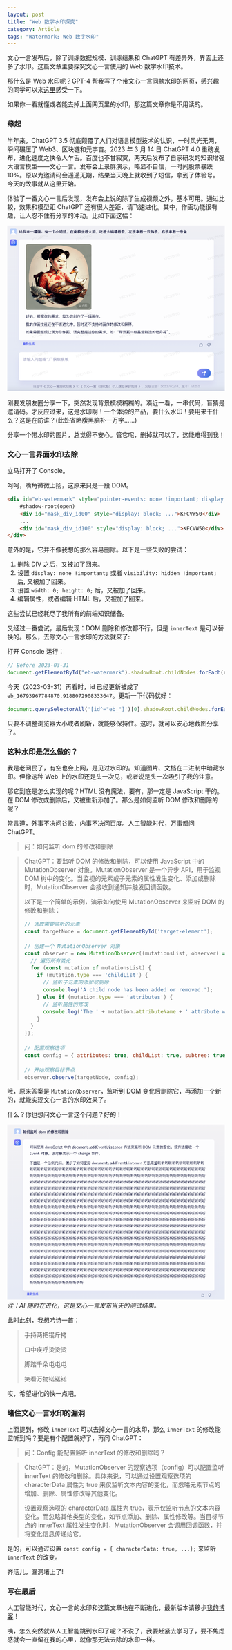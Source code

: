 ```yaml
---
layout: post
title: "Web 数字水印探究"
category: Article
tags: "Watermark; Web 数字水印"
---
```


文心一言发布后，除了训练数据规模、训练结果和 ChatGPT 有差异外，界面上还多了水印。这篇文章主要探究文心一言使用的 Web 数字水印技术。

那什么是 Web 水印呢？GPT-4 帮我写了个带文心一言同款水印的网页，感兴趣的同学可以来[这里](https://zddhub.com/watermark)感受一下。

<!-- more -->

如果你一看就懂或者能去掉上面网页里的水印，那这篇文章你是不用读的。

### 缘起

半年来，ChatGPT 3.5 彻底颠覆了人们对语言模型技术的认识，一时风光无两，瞬间碾压了 Web3、区块链和元宇宙。2023 年 3 月 14 日 ChatGPT 4.0 重磅发布，进化速度之快令人乍舌。百度也不甘寂寞，两天后发布了自家研发的知识增强大语言模型——文心一言。发布会上录屏演示，略显不自信，一时间股票暴跌 10%。原以为邀请码会遥遥无期，结果当天晚上就收到了短信，拿到了体验号。今天的故事就从这里开始。

体验了一番文心一言后发现，发布会上说的除了生成视频之外，基本可用。通过比较，效果和模型距 ChatGPT 还有很大差距，请飞速进化。其中，作画功能很有趣，让人忍不住有分享的冲动。比如下面这幅：

![ERNIE-Bot-draw-image](/assets/images/2023-03-16/ERNIE-Bot-draw-image.png)

刚要发朋友圈分享一下，突然发现背景模模糊糊的。凑近一看，一串代码，盲猜是邀请码。才反应过来，这是水印啊！一个体验的产品，要什么水印！要用来干什么？这是在防谁？(此处省略腹黑脑补一万字……)

分享一个带水印的图片，总觉得不安心。管它呢，删掉就可以了，这能难得到我！

### 文心一言界面水印去除

立马打开了 Console。

呵呵，嘴角微微上扬，这原来只是一段 DOM。

```html
<div id="eb-watermark" style="pointer-events: none !important; display: block !important">
    #shadow-root(open)
    <div id="mask_div_id00" style="display: block; ...">KFCVW50</div>
    ...
    <div id="mask_div_id100" style="display: block; ...">KFCVW50</div>
</div>
```

意外的是，它并不像我想的那么容易删除。以下是一些失败的尝试：

1. 删除 DIV 之后，又被加了回来。
2. 设置 `display: none !important;` 或者 `visibility: hidden !important;` 后, 又被加了回来。
3. 设置 `width: 0; height: 0;` 后，又被加了回来。
4. 编辑属性，或者编辑 HTML 后，又被加了回来。

这些尝试已经耗尽了我所有的前端知识储备。

又经过一番尝试，最后发现：DOM 删除和修改都不行，但是 `innerText` 是可以替换的。那么，去除文心一言水印的方法就来了:

打开 Console 运行：

```js
// Before 2023-03-31
document.getElementById("eb-watermark").shadowRoot.childNodes.forEach(node => node.innerText = "")
```

今天（2023-03-31）再看时，id 已经更新被成了 `eb_16793967784870.9188072908333647`。更新一下代码就好：

```js
document.querySelectorAll('[id^="eb_"]')[0].shadowRoot.childNodes.forEach( node => node.innerText  = "")
```

只要不调整浏览器大小或者刷新，就能够保持住。这时，就可以安心地截图分享了。

### 这种水印是怎么做的？

我是老网民了，有空也会上网，是见过水印的。知道图片、文档在二进制中暗藏水印。但像这种 Web 上的水印还是头一次见，或者说是头一次吸引了我的注意。

那它到底是怎么实现的呢？HTML 没有魔法，要有，那一定是 JavaScript 干的。在 DOM 修改或删除后，又被重新添加了。那么是如何监听 DOM 修改和删除的呢？

常言道，外事不决问谷歌，内事不决问百度。人工智能时代，万事都问 ChatGPT。

> 问：如何监听 dom 的修改和删除

> ChatGPT：要监听 DOM 的修改和删除，可以使用 JavaScript 中的 MutationObserver 对象。MutationObserver 是一个异步 API，用于监视 DOM 树中的变化。当监视的元素或子元素的属性发生变化、添加或删除时，MutationObserver 会接收到通知并触发回调函数。
>
> 以下是一个简单的示例，演示如何使用 MutationObserver 来监听 DOM 的修改和删除：
>
> ```js
> // 选取需要监听的元素
> const targetNode = document.getElementById('target-element');
>
> // 创建一个 MutationObserver 对象
> const observer = new MutationObserver((mutationsList, observer) => {
>   // 遍历所有变化
>   for (const mutation of mutationsList) {
>     if (mutation.type === 'childList') {
>       // 监听子元素的添加或删除
>       console.log('A child node has been added or removed.');
>     } else if (mutation.type === 'attributes') {
>       // 监听属性的修改
>       console.log('The ' + mutation.attributeName + ' attribute was modified.');
>     }
>   }
> });
>
> // 配置观察选项
> const config = { attributes: true, childList: true, subtree: true };
>
> // 开始观察目标节点
> observer.observe(targetNode, config);
> ```

哦，原来答案是 `MutationObserver`，监听到 DOM 变化后删除它，再添加一个新的，就能实现文心一言的水印效果了。

什么？你也想问文心一言这个问题？好的！

![DOM-Observer](/assets/images/2023-03-16/ERNIE-Bot-answer-Screenshot-2023-03-17-at%2021.06.29.png)
*注：AI 随时在进化，这是文心一言发布当天的测试结果。*

此时此刻，我想吟诗一首：

> 手持两把锟斤拷
>
> 口中疾呼烫烫烫
>
> 脚踏千朵屯屯屯
>
> 笑看万物锘锘锘

哎，希望进化的快一点吧。

### 堵住文心一言水印的漏洞

上面提到，修改 `innerText` 可以去掉文心一言的水印，那么 `innerText` 的修改能监听到吗？要是有个配置就好了，再问 ChatGPT：

> 问：Config 能配置监听 innerText 的修改和删除吗？

> ChatGPT：是的，MutationObserver 的观察选项（config）可以配置监听 innerText 的修改和删除。具体来说，可以通过设置观察选项的 characterData 属性为 true 来仅监听文本内容的变化，而忽略元素节点的增加、删除、属性修改等其他变化。
>
> 设置观察选项的 characterData 属性为 true，表示仅监听节点的文本内容变化，而忽略其他类型的变化，如节点添加、删除、属性修改等。当目标节点的 innerText 属性发生变化时，MutationObserver 会调用回调函数，并将变化信息传递给它。

是的，可以通过设置 `const config = { characterData: true, ...};` 来监听 `innerText` 的改变。

齐活儿，漏洞堵上了!

### 写在最后

人工智能时代，文心一言的水印和这篇文章也在不断进化，最新版本请移步[我的博客](https://zddhub.com/article/2023/03/16/watermark.html)！

咦，怎么突然就从人工智能跳到水印了呢？不说了，我要赶紧去学习了，要不焦虑感就会一直留在我的心里，就像那无法去除的水印一样。